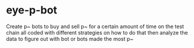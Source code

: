 # eye-p-bot
Create p~ bots to buy and sell p~ for a certain amount of time on the test chain all coded with different strategies on how to do that then analyze the data to figure out with bot or bots made the most p~ 
